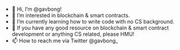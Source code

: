 - 👋 Hi, I’m @gavbong!
- 👀 I’m interested in blockchain & smart contracts.
- 🌱 I’m currently learning how to write code with no CS background.
- 💞️ If you have any good resource on blockchain & smart contract development or anything CS related, please HMU! 
- 📫 How to reach me via Twitter @gavbong_

<!---
gavbong/gavbong is a ✨ special ✨ repository because its `README.md` (this file) appears on your GitHub profile.
You can click the Preview link to take a look at your changes.
--->

